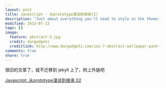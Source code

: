 ```yaml
---
layout: post
title: Javascript - 从prototype漫谈到继承(2)
description: "Just about everything you'll need to style in the theme: headings, paragraphs, blockquotes, tables, code blocks, and more."
modified: 2013-07-13
tags: []
image:
  feature: abstract-3.jpg
  credit: dargadgetz
  creditlink: http://www.dargadgetz.com/ios-7-abstract-wallpaper-pack-for-iphone-5-and-ipod-touch-retina/
comments: true
share: true
---
```


很旧的文章了，就不迁移到 jekyll 上了，附上外链吧

[Javascript: 从prototype漫谈到继承 02](https://www.cnblogs.com/hh54188/p/3188198.html)